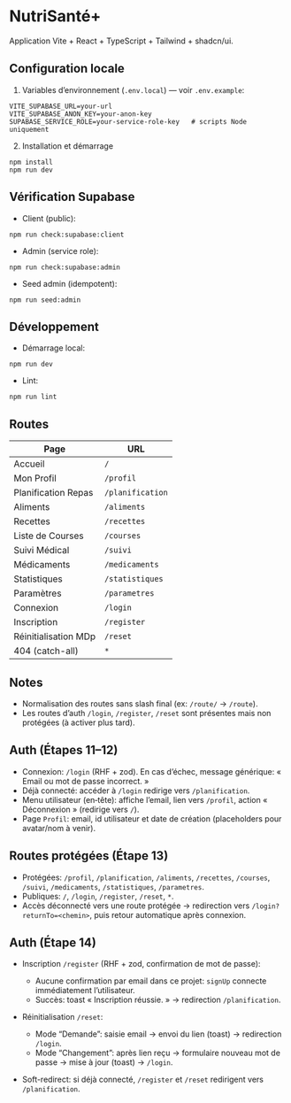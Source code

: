 # NutriSanté+

Application Vite + React + TypeScript + Tailwind + shadcn/ui.

## Configuration locale

1) Variables d’environnement (`.env.local`) — voir `.env.example`:

```
VITE_SUPABASE_URL=your-url
VITE_SUPABASE_ANON_KEY=your-anon-key
SUPABASE_SERVICE_ROLE=your-service-role-key   # scripts Node uniquement
```

2) Installation et démarrage

```
npm install
npm run dev
```

## Vérification Supabase

- Client (public):
```
npm run check:supabase:client
```

- Admin (service role):
```
npm run check:supabase:admin
```

- Seed admin (idempotent):
```
npm run seed:admin
```

## Développement

- Démarrage local:
```
npm run dev
```

- Lint:
```
npm run lint
```

## Routes

| Page                 | URL            |
|----------------------|----------------|
| Accueil              | `/`            |
| Mon Profil           | `/profil`      |
| Planification Repas  | `/planification` |
| Aliments             | `/aliments`    |
| Recettes             | `/recettes`    |
| Liste de Courses     | `/courses`     |
| Suivi Médical        | `/suivi`       |
| Médicaments          | `/medicaments` |
| Statistiques         | `/statistiques`|
| Paramètres           | `/parametres`  |
| Connexion            | `/login`       |
| Inscription          | `/register`    |
| Réinitialisation MDp | `/reset`       |
| 404 (catch-all)      | `*`            |

## Notes

- Normalisation des routes sans slash final (ex: `/route/` → `/route`).
- Les routes d’auth `/login`, `/register`, `/reset` sont présentes mais non protégées (à activer plus tard).

## Auth (Étapes 11–12)

- Connexion: `/login` (RHF + zod). En cas d’échec, message générique: « Email ou mot de passe incorrect. »
- Déjà connecté: accéder à `/login` redirige vers `/planification`.
- Menu utilisateur (en‑tête): affiche l’email, lien vers `/profil`, action « Déconnexion » (redirige vers `/`).
- Page `Profil`: email, id utilisateur et date de création (placeholders pour avatar/nom à venir).

## Routes protégées (Étape 13)

- Protégées: `/profil`, `/planification`, `/aliments`, `/recettes`, `/courses`, `/suivi`, `/medicaments`, `/statistiques`, `/parametres`.
- Publiques: `/`, `/login`, `/register`, `/reset`, `*`.
- Accès déconnecté vers une route protégée → redirection vers `/login?returnTo=<chemin>`, puis retour automatique après connexion.

## Auth (Étape 14)

- Inscription `/register` (RHF + zod, confirmation de mot de passe):
	- Aucune confirmation par email dans ce projet: `signUp` connecte immédiatement l’utilisateur.
	- Succès: toast « Inscription réussie. » → redirection `/planification`.

- Réinitialisation `/reset`:
	- Mode “Demande”: saisie email → envoi du lien (toast) → redirection `/login`.
	- Mode “Changement”: après lien reçu → formulaire nouveau mot de passe → mise à jour (toast) → `/login`.

- Soft-redirect: si déjà connecté, `/register` et `/reset` redirigent vers `/planification`.
